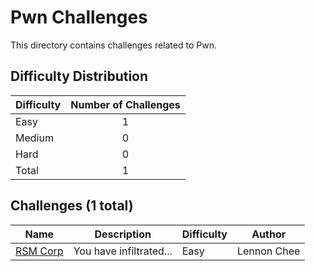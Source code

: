 # Pwn Challenges
This directory contains challenges related to Pwn.

## Difficulty Distribution
| Difficulty | Number of Challenges |
| ---------- |:--------------------:|
| Easy | 1 |
| Medium | 0 |
| Hard | 0 |
| Total | 1 |

## Challenges (1 total)
| Name | Description | Difficulty | Author |
| ---- | ----------- | ---------- | ------ |
| [RSM Corp](<./RSM Corp>) | You have infiltrated... | Easy | Lennon Chee |
